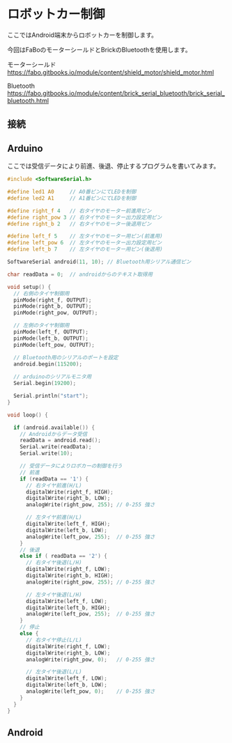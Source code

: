 # ロボットカー制御

ここではAndroid端末からロボットカーを制御します。

今回はFaBoのモーターシールドとBrickのBluetoothを使用します。

モーターシールド
<br>
https://fabo.gitbooks.io/module/content/shield_motor/shield_motor.html

Bluetooth
<br>
https://fabo.gitbooks.io/module/content/brick_serial_bluetooth/brick_serial_bluetooth.html


## 接続

## Arduino

ここでは受信データにより前進、後退、停止するプログラムを書いてみます。
```c
#include <SoftwareSerial.h>

#define led1 A0     // A0番ピンにてLEDを制御
#define led2 A1     // A1番ピンにてLEDを制御

#define right_f 4   // 右タイヤのモーター前進用ピン
#define right_pow 3 // 右タイヤのモーター出力設定用ピン
#define right_b 2   // 右タイヤのモーター後退用ピン

#define left_f 5    // 左タイヤのモーター用ピン(前進用)
#define left_pow 6  // 左タイヤのモーター出力設定用ピン
#define left_b 7    // 左タイヤのモーター用ピン(後退用)

SoftwareSerial android(11, 10); // Bluetooth用シリアル通信ピン

char readData = 0;  // androidからのテキスト取得用

void setup() {
  // 右側のタイヤ制御用
  pinMode(right_f, OUTPUT);
  pinMode(right_b, OUTPUT);
  pinMode(right_pow, OUTPUT);

  // 左側のタイヤ制御用
  pinMode(left_f, OUTPUT);
  pinMode(left_b, OUTPUT);
  pinMode(left_pow, OUTPUT);

  // Bluetooth用のシリアルのポートを設定
  android.begin(115200);
  
  // arduinoのシリアルモニタ用
  Serial.begin(19200);

  Serial.println("start");
}

void loop() {

  if (android.available()) {
    // Androidからデータ受信
    readData = android.read();
    Serial.write(readData);
    Serial.write(10);

    // 受信データによりロボカーの制御を行う
    // 前進
    if (readData == '1') {
      // 右タイヤ前進(H/L)
      digitalWrite(right_f, HIGH);
      digitalWrite(right_b, LOW);
      analogWrite(right_pow, 255); // 0-255 強さ

      // 左タイヤ前進(H/L)
      digitalWrite(left_f, HIGH);
      digitalWrite(left_b, LOW);
      analogWrite(left_pow, 255);  // 0-255 強さ
    }
    // 後退
    else if ( readData == '2') {
      // 右タイヤ後退(L/H)
      digitalWrite(right_f, LOW);
      digitalWrite(right_b, HIGH);
      analogWrite(right_pow, 255); // 0-255 強さ

      // 左タイヤ後退(L/H)
      digitalWrite(left_f, LOW);
      digitalWrite(left_b, HIGH);
      analogWrite(left_pow, 255);  // 0-255 強さ
    }
    // 停止
    else {
      // 右タイヤ停止(L/L)
      digitalWrite(right_f, LOW);
      digitalWrite(right_b, LOW);
      analogWrite(right_pow, 0);   // 0-255 強さ

      // 左タイヤ後退(L/L)
      digitalWrite(left_f, LOW);
      digitalWrite(left_b, LOW);
      analogWrite(left_pow, 0);    // 0-255 強さ
    }
  }
}
```
## Android
